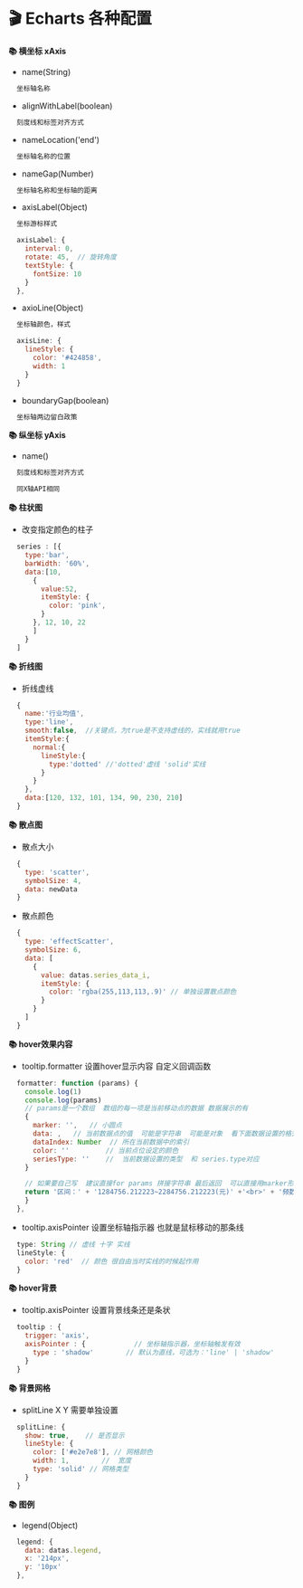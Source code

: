 # &#x1F3AC; Echarts 各种配置
**&#x1F4DA; 横坐标 xAxis**
+ name(String)
```txt
  坐标轴名称
```
+ alignWithLabel(boolean)
```txt
  刻度线和标签对齐方式
```
+ nameLocation('end')
```txt
  坐标轴名称的位置
```
+ nameGap(Number)
```txt
  坐标轴名称和坐标轴的距离
```
+ axisLabel(Object)
```txt
  坐标游标样式
```
```js
  axisLabel: {
    interval: 0,
    rotate: 45,  // 旋转角度
    textStyle: {
      fontSize: 10
    }
  },
```
+ axioLine(Object)
```txt
  坐标轴颜色，样式
```
```js
  axisLine: {
    lineStyle: {
      color: '#424858',
      width: 1
    }
  }
```
+ boundaryGap(boolean)
```txt
  坐标轴两边留白政策
```

**&#x1F4DA; 纵坐标 yAxis**
+ name()
```txt
  刻度线和标签对齐方式
```
```txt
  同X轴API相同
```
**&#x1F4DA; 柱状图**
+ 改变指定颜色的柱子
```js
  series : [{
    type:'bar',
    barWidth: '60%',
    data:[10, 
      {
        value:52,
        itemStyle: {
          color: 'pink',
        }
      }, 12, 10, 22
      ]
    }
  ]
```
**&#x1F4DA; 折线图**
+ 折线虚线
```js
  {
    name:'行业均值',
    type:'line',
    smooth:false,  //关键点，为true是不支持虚线的，实线就用true
    itemStyle:{
      normal:{
        lineStyle:{ 
          type:'dotted' //'dotted'虚线 'solid'实线 
        } 
      } 
    },
    data:[120, 132, 101, 134, 90, 230, 210]
  }
```
**&#x1F4DA; 散点图**
+ 散点大小
```js
  {
    type: 'scatter',
    symbolSize: 4,
    data: newData
  }
```
+ 散点颜色
```js
  {
    type: 'effectScatter',
    symbolSize: 6,
    data: [
      {
        value: datas.series_data_i,
        itemStyle: {
          color: 'rgba(255,113,113,.9)' // 单独设置散点颜色
        }
      }
    ]
  }
```
**&#x1F4DA; hover效果内容**
+ tooltip.formatter 设置hover显示内容 自定义回调函数
```js
  formatter: function (params) {
    console.log(1)
    console.log(params)
    // params是一个数组  数组的每一项是当前移动点的数据 数据展示的有
    {
      marker: '',   // 小圆点
      data: ,   // 当前数据点的值  可能是字符串  可能是对象  看下面数据设置的格式
      dataIndex: Number  // 所在当前数据中的索引 
      color: ''         // 当前点位设定的颜色   
      seriesType: ''    //  当前数据设置的类型  和 series.type对应
    }

    // 如果要自己写  建议直接for params 拼接字符串 最后返回  可以直接用marker形成的原点
    return '区间：' + '1284756.212223~2284756.212223(元)' +'<br>' + '频数：' + 52
    }
  },
```
+ tooltip.axisPointer 设置坐标轴指示器 也就是鼠标移动的那条线
```js
  type: String // 虚线 十字 实线
  lineStyle: {
    color: 'red'  // 颜色 很自由当时实线的时候起作用
  }
```


**&#x1F4DA; hover背景**
+ tooltip.axisPointer 设置背景线条还是条状
```js
  tooltip : {
    trigger: 'axis',
    axisPointer : {            // 坐标轴指示器，坐标轴触发有效
      type : 'shadow'        // 默认为直线，可选为：'line' | 'shadow'
    }
  }
```


**&#x1F4DA; 背景网格**
+ splitLine X Y 需要单独设置
```js
  splitLine: {
    show: true,    // 是否显示
    lineStyle: {
      color: ['#e2e7e8'], // 网格颜色
      width: 1,        //  宽度
      type: 'solid' // 网格类型
    }
  }
```


**&#x1F4DA; 图例**
+ legend(Object)
```js
  legend: {
    data: datas.legend,
    x: '214px',
    y: '10px'
  },
```